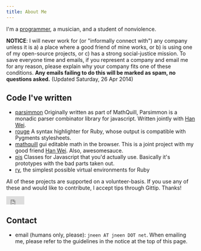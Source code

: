 ```yaml
---
title: About Me
---
```


I'm a [programmer][github], a musician, and a student of nonviolence.

**NOTICE**: I will never work for (or "informally connect with") any company unless it is a) a place where a good friend of mine works, or b) is using one of my open-source projects, or c) has a strong social-justice mission.  To save everyone time and emails, if you represent a company and email me for any reason, please explain why your company fits one of these conditions.  **Any emails failing to do this will be marked as spam, no questions asked.**
(Updated Saturday, 26 Apr 2014)

[github]: https://github.com/jneen

## Code I've written
* [parsimmon][]
  Originally written as part of MathQuill, Parsimmon is a monadic parser combinator
  library for javascript.  Written jointly with [Han Wei][].
* [rouge][]
  A syntax highlighter for Ruby, whose output is compatible with Pygments stylesheets.
* [mathquill][]
  gui editable math in the browser.  This is a joint project with my good friend [Han Wei][].  Also, awesomesauce.
* [pjs](http://github.com/jneen/pjs)
  Classes for Javascript that you'd actually use.  Basically it's prototypes with the bad parts taken out.
* [ry][], the simplest possible virtual environments for Ruby

All of these projects are supported on a volunteer-basis.  If you use any of these and would like to contribute, I accept tips through Gittip.  Thanks!

<iframe style="border: 0; margin: 0; padding: 0;"
        src="https://www.gittip.com/jayferd/widget.html"
        width="48pt" height="22pt">
</iframe>


[Han Wei]: http://github.com/laughinghan
[ry]: http://github.com/jneen/ry
[tnetstrings-ruby]: http://github.com/jneen/tnetstrings-ruby
[tnetstrings-js]: http://github.com/jneen/tnetstrings-js
[mathquill]: http://mathquill.com
[parsimmon]: http://github.com/jneen/parsimmon
[rouge]: http://github.com/jneen/rouge

## Contact
* email (humans only, please): `jneen AT jneen DOT net`.
  When emailing me, please refer to the guidelines in the notice at the top of this page.

[resume]: http://github.com/jneen/resume#readme
